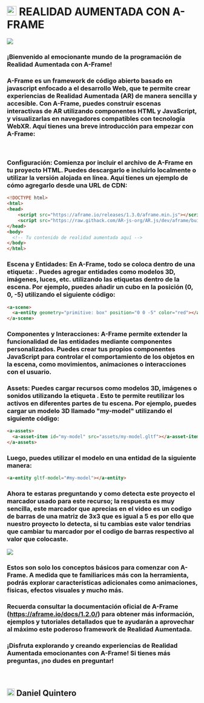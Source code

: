 # <img src="https://em-content.zobj.net/source/microsoft-teams/363/grinning-face-with-smiling-eyes_1f604.png" width=25> REALIDAD AUMENTADA CON A-FRAME

<img src="https://user-images.githubusercontent.com/6317076/27866704-452eaed6-618f-11e7-9cdd-2deaef865e3e.png">

<br>

### ¡Bienvenido al emocionante mundo de la programación de Realidad Aumentada con A-Frame!

### A-Frame es un framework de código abierto basado en javascript enfocado a el desarrollo Web, que te permite crear experiencias de Realidad Aumentada (AR) de manera sencilla y accesible. Con A-Frame, puedes construir escenas interactivas de AR utilizando componentes HTML y JavaScript, y visualizarlas en navegadores compatibles con tecnología WebXR. Aquí tienes una breve introducción para empezar con A-Frame:

<br>

### Configuración: Comienza por incluir el archivo de A-Frame en tu proyecto HTML. Puedes descargarlo e incluirlo localmente o utilizar la versión alojada en línea. Aquí tienes un ejemplo de cómo agregarlo desde una URL de CDN:

``` html
<!DOCTYPE html>
<html>
<head>
    <script src="https://aframe.io/releases/1.3.0/aframe.min.js"></script>
    <script src="https://raw.githack.com/AR-js-org/AR.js/dev/aframe/build/aframe-ar.js"></script>
</head>
<body>
  <!-- Tu contenido de realidad aumentada aquí -->
</body>
</html>
```

### Escena y Entidades: En A-Frame, todo se coloca dentro de una etiqueta: <a-scene>. Puedes agregar entidades como modelos 3D, imágenes, luces, etc. utilizando las etiquetas <a-entity> dentro de la escena. Por ejemplo, puedes añadir un cubo en la posición (0, 0, -5) utilizando el siguiente código:

```html 
<a-scene>
  <a-entity geometry="primitive: box" position="0 0 -5" color="red"></a-entity>
</a-scene>

```

### Componentes y Interacciones: A-Frame permite extender la funcionalidad de las entidades mediante componentes personalizados. Puedes crear tus propios componentes JavaScript para controlar el comportamiento de los objetos en la escena, como movimientos, animaciones o interacciones con el usuario.

### Assets: Puedes cargar recursos como modelos 3D, imágenes o sonidos utilizando la etiqueta <a-assets>. Esto te permite reutilizar los activos en diferentes partes de tu escena. Por ejemplo, puedes cargar un modelo 3D llamado "my-model" utilizando el siguiente código:

``` html
<a-assets>
  <a-asset-item id="my-model" src="assets/my-model.gltf"></a-asset-item>
</a-assets>
```

### Luego, puedes utilizar el modelo en una entidad de la siguiente manera:

``` html
<a-entity gltf-model="#my-model"></a-entity>
``` 

### Ahora te estaras preguntando y como detecta este proyecto el marcador usado para este recurso; la respuesta es muy sencilla, este marcador que aprecias en el video es un codigo de barras de una matriz de 3x3 que es igual a 5 es por ello que nuestro proyecto lo detecta, si tu cambias este valor tendrias que cambiar tu marcador por el codigo de barras respectivo al valor que colocaste. 

<img src="https://user-images.githubusercontent.com/252962/27870433-c18f6e10-619a-11e7-8479-4cb662798740.png">

### Estos son solo los conceptos básicos para comenzar con A-Frame. A medida que te familiarices más con la herramienta, podrás explorar características adicionales como animaciones, físicas, efectos visuales y mucho más.

### Recuerda consultar la documentación oficial de A-Frame (https://aframe.io/docs/1.2.0/) para obtener más información, ejemplos y tutoriales detallados que te ayudarán a aprovechar al máximo este poderoso framework de Realidad Aumentada.

### ¡Disfruta explorando y creando experiencias de Realidad Aumentada emocionantes con A-Frame! Si tienes más preguntas, ¡no dudes en preguntar!

<br>

## <img src="https://em-content.zobj.net/source/microsoft-teams/363/nerd-face_1f913.png" width=20> Daniel Quintero 








